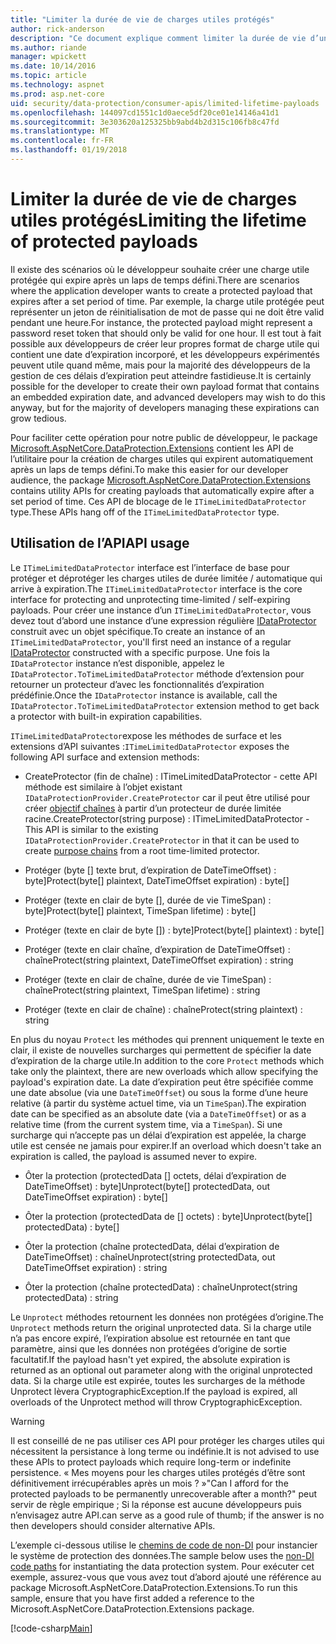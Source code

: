 ```yaml
---
title: "Limiter la durée de vie de charges utiles protégés"
author: rick-anderson
description: "Ce document explique comment limiter la durée de vie d’un contenu protégé à l’aide de l’API de protection des données ASP.NET Core."
ms.author: riande
manager: wpickett
ms.date: 10/14/2016
ms.topic: article
ms.technology: aspnet
ms.prod: asp.net-core
uid: security/data-protection/consumer-apis/limited-lifetime-payloads
ms.openlocfilehash: 144097cd1551c1d0aece5df20ce01e14146a41d1
ms.sourcegitcommit: 3e303620a125325bb9abd4b2d315c106fb8c47fd
ms.translationtype: MT
ms.contentlocale: fr-FR
ms.lasthandoff: 01/19/2018
---
```

# <a name="limiting-the-lifetime-of-protected-payloads"></a><span data-ttu-id="dcb95-103">Limiter la durée de vie de charges utiles protégés</span><span class="sxs-lookup"><span data-stu-id="dcb95-103">Limiting the lifetime of protected payloads</span></span>

<span data-ttu-id="dcb95-104">Il existe des scénarios où le développeur souhaite créer une charge utile protégée qui expire après un laps de temps défini.</span><span class="sxs-lookup"><span data-stu-id="dcb95-104">There are scenarios where the application developer wants to create a protected payload that expires after a set period of time.</span></span> <span data-ttu-id="dcb95-105">Par exemple, la charge utile protégée peut représenter un jeton de réinitialisation de mot de passe qui ne doit être valid pendant une heure.</span><span class="sxs-lookup"><span data-stu-id="dcb95-105">For instance, the protected payload might represent a password reset token that should only be valid for one hour.</span></span> <span data-ttu-id="dcb95-106">Il est tout à fait possible aux développeurs de créer leur propres format de charge utile qui contient une date d’expiration incorporé, et les développeurs expérimentés peuvent utile quand même, mais pour la majorité des développeurs de la gestion de ces délais d’expiration peut atteindre fastidieuse.</span><span class="sxs-lookup"><span data-stu-id="dcb95-106">It is certainly possible for the developer to create their own payload format that contains an embedded expiration date, and advanced developers may wish to do this anyway, but for the majority of developers managing these expirations can grow tedious.</span></span>

<span data-ttu-id="dcb95-107">Pour faciliter cette opération pour notre public de développeur, le package [Microsoft.AspNetCore.DataProtection.Extensions](https://www.nuget.org/packages/Microsoft.AspNetCore.DataProtection.Extensions/) contient les API de l’utilitaire pour la création de charges utiles qui expirent automatiquement après un laps de temps défini.</span><span class="sxs-lookup"><span data-stu-id="dcb95-107">To make this easier for our developer audience, the package [Microsoft.AspNetCore.DataProtection.Extensions](https://www.nuget.org/packages/Microsoft.AspNetCore.DataProtection.Extensions/) contains utility APIs for creating payloads that automatically expire after a set period of time.</span></span> <span data-ttu-id="dcb95-108">Ces API de blocage de le `ITimeLimitedDataProtector` type.</span><span class="sxs-lookup"><span data-stu-id="dcb95-108">These APIs hang off of the `ITimeLimitedDataProtector` type.</span></span>

## <a name="api-usage"></a><span data-ttu-id="dcb95-109">Utilisation de l’API</span><span class="sxs-lookup"><span data-stu-id="dcb95-109">API usage</span></span>

<span data-ttu-id="dcb95-110">Le `ITimeLimitedDataProtector` interface est l’interface de base pour protéger et déprotéger les charges utiles de durée limitée / automatique qui arrive à expiration.</span><span class="sxs-lookup"><span data-stu-id="dcb95-110">The `ITimeLimitedDataProtector` interface is the core interface for protecting and unprotecting time-limited / self-expiring payloads.</span></span> <span data-ttu-id="dcb95-111">Pour créer une instance d’un `ITimeLimitedDataProtector`, vous devez tout d’abord une instance d’une expression régulière [IDataProtector](overview.md) construit avec un objet spécifique.</span><span class="sxs-lookup"><span data-stu-id="dcb95-111">To create an instance of an `ITimeLimitedDataProtector`, you'll first need an instance of a regular [IDataProtector](overview.md) constructed with a specific purpose.</span></span> <span data-ttu-id="dcb95-112">Une fois la `IDataProtector` instance n’est disponible, appelez le `IDataProtector.ToTimeLimitedDataProtector` méthode d’extension pour retourner un protecteur d’avec les fonctionnalités d’expiration prédéfinie.</span><span class="sxs-lookup"><span data-stu-id="dcb95-112">Once the `IDataProtector` instance is available, call the `IDataProtector.ToTimeLimitedDataProtector` extension method to get back a protector with built-in expiration capabilities.</span></span>

<span data-ttu-id="dcb95-113">`ITimeLimitedDataProtector`expose les méthodes de surface et les extensions d’API suivantes :</span><span class="sxs-lookup"><span data-stu-id="dcb95-113">`ITimeLimitedDataProtector` exposes the following API surface and extension methods:</span></span>

* <span data-ttu-id="dcb95-114">CreateProtector (fin de chaîne) : ITimeLimitedDataProtector - cette API méthode est similaire à l’objet existant `IDataProtectionProvider.CreateProtector` car il peut être utilisé pour créer [objectif chaînes](purpose-strings.md) à partir d’un protecteur de durée limitée racine.</span><span class="sxs-lookup"><span data-stu-id="dcb95-114">CreateProtector(string purpose) : ITimeLimitedDataProtector - This API is similar to the existing `IDataProtectionProvider.CreateProtector` in that it can be used to create [purpose chains](purpose-strings.md) from a root time-limited protector.</span></span>

* <span data-ttu-id="dcb95-115">Protéger (byte [] texte brut, d’expiration de DateTimeOffset) : byte]</span><span class="sxs-lookup"><span data-stu-id="dcb95-115">Protect(byte[] plaintext, DateTimeOffset expiration) : byte[]</span></span>

* <span data-ttu-id="dcb95-116">Protéger (texte en clair de byte [], durée de vie TimeSpan) : byte]</span><span class="sxs-lookup"><span data-stu-id="dcb95-116">Protect(byte[] plaintext, TimeSpan lifetime) : byte[]</span></span>

* <span data-ttu-id="dcb95-117">Protéger (texte en clair de byte []) : byte]</span><span class="sxs-lookup"><span data-stu-id="dcb95-117">Protect(byte[] plaintext) : byte[]</span></span>

* <span data-ttu-id="dcb95-118">Protéger (texte en clair chaîne, d’expiration de DateTimeOffset) : chaîne</span><span class="sxs-lookup"><span data-stu-id="dcb95-118">Protect(string plaintext, DateTimeOffset expiration) : string</span></span>

* <span data-ttu-id="dcb95-119">Protéger (texte en clair de chaîne, durée de vie TimeSpan) : chaîne</span><span class="sxs-lookup"><span data-stu-id="dcb95-119">Protect(string plaintext, TimeSpan lifetime) : string</span></span>

* <span data-ttu-id="dcb95-120">Protéger (texte en clair de chaîne) : chaîne</span><span class="sxs-lookup"><span data-stu-id="dcb95-120">Protect(string plaintext) : string</span></span>

<span data-ttu-id="dcb95-121">En plus du noyau `Protect` les méthodes qui prennent uniquement le texte en clair, il existe de nouvelles surcharges qui permettent de spécifier la date d’expiration de la charge utile.</span><span class="sxs-lookup"><span data-stu-id="dcb95-121">In addition to the core `Protect` methods which take only the plaintext, there are new overloads which allow specifying the payload's expiration date.</span></span> <span data-ttu-id="dcb95-122">La date d’expiration peut être spécifiée comme une date absolue (via une `DateTimeOffset`) ou sous la forme d’une heure relative (à partir du système actuel time, via un `TimeSpan`).</span><span class="sxs-lookup"><span data-stu-id="dcb95-122">The expiration date can be specified as an absolute date (via a `DateTimeOffset`) or as a relative time (from the current system time, via a `TimeSpan`).</span></span> <span data-ttu-id="dcb95-123">Si une surcharge qui n’accepte pas un délai d’expiration est appelée, la charge utile est censée ne jamais pour expirer.</span><span class="sxs-lookup"><span data-stu-id="dcb95-123">If an overload which doesn't take an expiration is called, the payload is assumed never to expire.</span></span>

* <span data-ttu-id="dcb95-124">Ôter la protection (protectedData [] octets, délai d’expiration de DateTimeOffset) : byte]</span><span class="sxs-lookup"><span data-stu-id="dcb95-124">Unprotect(byte[] protectedData, out DateTimeOffset expiration) : byte[]</span></span>

* <span data-ttu-id="dcb95-125">Ôter la protection (protectedData de [] octets) : byte]</span><span class="sxs-lookup"><span data-stu-id="dcb95-125">Unprotect(byte[] protectedData) : byte[]</span></span>

* <span data-ttu-id="dcb95-126">Ôter la protection (chaîne protectedData, délai d’expiration de DateTimeOffset) : chaîne</span><span class="sxs-lookup"><span data-stu-id="dcb95-126">Unprotect(string protectedData, out DateTimeOffset expiration) : string</span></span>

* <span data-ttu-id="dcb95-127">Ôter la protection (chaîne protectedData) : chaîne</span><span class="sxs-lookup"><span data-stu-id="dcb95-127">Unprotect(string protectedData) : string</span></span>

<span data-ttu-id="dcb95-128">Le `Unprotect` méthodes retournent les données non protégées d’origine.</span><span class="sxs-lookup"><span data-stu-id="dcb95-128">The `Unprotect` methods return the original unprotected data.</span></span> <span data-ttu-id="dcb95-129">Si la charge utile n’a pas encore expiré, l’expiration absolue est retournée en tant que paramètre, ainsi que les données non protégées d’origine de sortie facultatif.</span><span class="sxs-lookup"><span data-stu-id="dcb95-129">If the payload hasn't yet expired, the absolute expiration is returned as an optional out parameter along with the original unprotected data.</span></span> <span data-ttu-id="dcb95-130">Si la charge utile est expirée, toutes les surcharges de la méthode Unprotect lèvera CryptographicException.</span><span class="sxs-lookup"><span data-stu-id="dcb95-130">If the payload is expired, all overloads of the Unprotect method will throw CryptographicException.</span></span>

>[!WARNING]
> <span data-ttu-id="dcb95-131">Il est conseillé de ne pas utiliser ces API pour protéger les charges utiles qui nécessitent la persistance à long terme ou indéfinie.</span><span class="sxs-lookup"><span data-stu-id="dcb95-131">It is not advised to use these APIs to protect payloads which require long-term or indefinite persistence.</span></span> <span data-ttu-id="dcb95-132">« Mes moyens pour les charges utiles protégés d’être sont définitivement irrécupérables après un mois ? »</span><span class="sxs-lookup"><span data-stu-id="dcb95-132">"Can I afford for the protected payloads to be permanently unrecoverable after a month?"</span></span> <span data-ttu-id="dcb95-133">peut servir de règle empirique ; Si la réponse est aucune développeurs puis n’envisagez autre API.</span><span class="sxs-lookup"><span data-stu-id="dcb95-133">can serve as a good rule of thumb; if the answer is no then developers should consider alternative APIs.</span></span>

<span data-ttu-id="dcb95-134">L’exemple ci-dessous utilise le [chemins de code de non-DI](../configuration/non-di-scenarios.md) pour instancier le système de protection des données.</span><span class="sxs-lookup"><span data-stu-id="dcb95-134">The sample below uses the [non-DI code paths](../configuration/non-di-scenarios.md) for instantiating the data protection system.</span></span> <span data-ttu-id="dcb95-135">Pour exécuter cet exemple, assurez-vous que vous avez tout d’abord ajouté une référence au package Microsoft.AspNetCore.DataProtection.Extensions.</span><span class="sxs-lookup"><span data-stu-id="dcb95-135">To run this sample, ensure that you have first added a reference to the Microsoft.AspNetCore.DataProtection.Extensions package.</span></span>

[!code-csharp[Main](limited-lifetime-payloads/samples/limitedlifetimepayloads.cs)]
